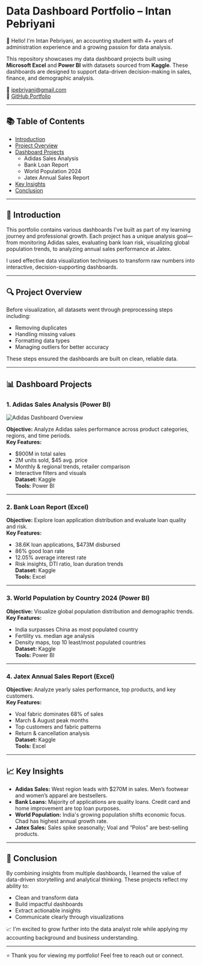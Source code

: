 # Data Dashboard Portfolio – Intan Pebriyani

👋 Hello! I'm Intan Pebriyani, an accounting student with 4+ years of administration experience and a growing passion for data analysis.

This repository showcases my data dashboard projects built using **Microsoft Excel** and **Power BI** with datasets sourced from **Kaggle**. These dashboards are designed to support data-driven decision-making in sales, finance, and demographic analysis.

📧 ipebriyani@gmail.com  
🔗 [GitHub Portfolio](https://github.com/intanpebriyani/PortfolioProjects)

---

## 📚 Table of Contents

- [Introduction](#introduction)
- [Project Overview](#project-overview)
- [Dashboard Projects](#dashboard-projects)
  - Adidas Sales Analysis
  - Bank Loan Report
  - World Population 2024
  - Jatex Annual Sales Report
- [Key Insights](#key-insights)
- [Conclusion](#conclusion)

---

## 📌 Introduction

This portfolio contains various dashboards I've built as part of my learning journey and professional growth. Each project has a unique analysis goal—from monitoring Adidas sales, evaluating bank loan risk, visualizing global population trends, to analyzing annual sales performance at Jatex.

I used effective data visualization techniques to transform raw numbers into interactive, decision-supporting dashboards.

---

## 🔍 Project Overview

Before visualization, all datasets went through preprocessing steps including:
- Removing duplicates  
- Handling missing values  
- Formatting data types  
- Managing outliers for better accuracy

These steps ensured the dashboards are built on clean, reliable data.

---

## 📊 Dashboard Projects

### 1. Adidas Sales Analysis (Power BI)
![Adidas Dashboard Overview](Adidas-Sales-Analysis/screenshots/overview.png)

**Objective:** Analyze Adidas sales performance across product categories, regions, and time periods.  
**Key Features:**
- $900M in total sales  
- 2M units sold, $45 avg. price  
- Monthly & regional trends, retailer comparison  
- Interactive filters and visuals  
**Dataset:** Kaggle  
**Tools:** Power BI

---

### 2. Bank Loan Report (Excel)
**Objective:** Explore loan application distribution and evaluate loan quality and risk.  
**Key Features:**
- 38.6K loan applications, $473M disbursed  
- 86% good loan rate  
- 12.05% average interest rate  
- Risk insights, DTI ratio, loan duration trends  
**Dataset:** Kaggle  
**Tools:** Excel

---

### 3. World Population by Country 2024 (Power BI)
**Objective:** Visualize global population distribution and demographic trends.  
**Key Features:**
- India surpasses China as most populated country  
- Fertility vs. median age analysis  
- Density maps, top 10 least/most populated countries  
**Dataset:** Kaggle  
**Tools:** Power BI

---

### 4. Jatex Annual Sales Report (Excel)
**Objective:** Analyze yearly sales performance, top products, and key customers.  
**Key Features:**
- Voal fabric dominates 68% of sales  
- March & August peak months  
- Top customers and fabric patterns  
- Return & cancellation analysis  
**Dataset:** Kaggle  
**Tools:** Excel

---

## 📈 Key Insights

- **Adidas Sales:** West region leads with $270M in sales. Men’s footwear and women’s apparel are bestsellers.
- **Bank Loans:** Majority of applications are quality loans. Credit card and home improvement are top loan purposes.
- **World Population:** India's growing population shifts economic focus. Chad has highest annual growth rate.
- **Jatex Sales:** Sales spike seasonally; Voal and “Polos” are best-selling products.

---

## 🧠 Conclusion

By combining insights from multiple dashboards, I learned the value of data-driven storytelling and analytical thinking. These projects reflect my ability to:
- Clean and transform data
- Build impactful dashboards
- Extract actionable insights
- Communicate clearly through visualizations

📈 I'm excited to grow further into the data analyst role while applying my accounting background and business understanding.

---

⭐ Thank you for viewing my portfolio! Feel free to reach out or connect.

